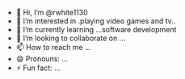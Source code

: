 - 👋 Hi, I’m @rwhite1130
- 👀 I’m interested in .playing video games and tv..
- 🌱 I’m currently learning ...software development
- 💞️ I’m looking to collaborate on ...
- 📫 How to reach me ...
- 😄 Pronouns: ...
- ⚡ Fun fact: ...

<!---
rwhite1130/rwhite1130 is a ✨ special ✨ repository because its `README.md` (this file) appears on your GitHub profile.
You can click the Preview link to take a look at your changes.
--->
